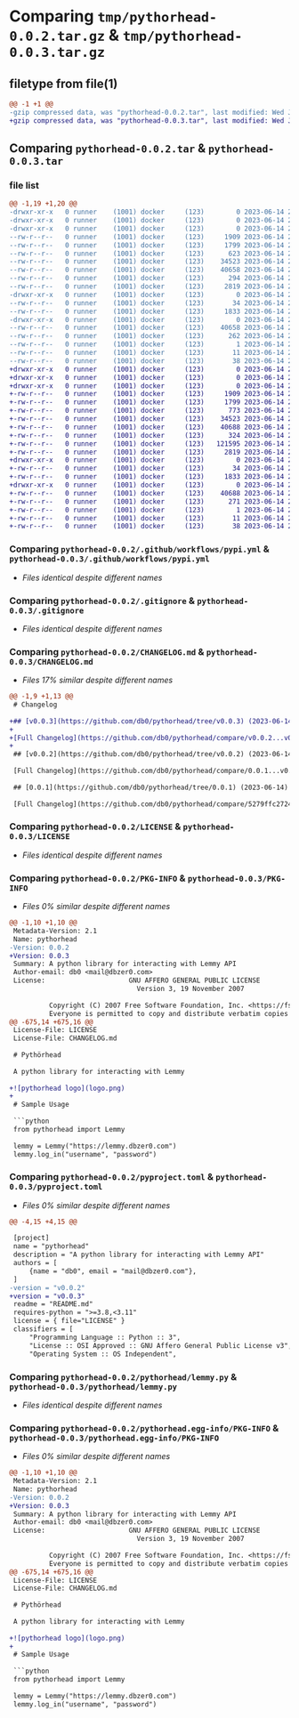 # Comparing `tmp/pythorhead-0.0.2.tar.gz` & `tmp/pythorhead-0.0.3.tar.gz`

## filetype from file(1)

```diff
@@ -1 +1 @@
-gzip compressed data, was "pythorhead-0.0.2.tar", last modified: Wed Jun 14 21:08:11 2023, max compression
+gzip compressed data, was "pythorhead-0.0.3.tar", last modified: Wed Jun 14 21:39:58 2023, max compression
```

## Comparing `pythorhead-0.0.2.tar` & `pythorhead-0.0.3.tar`

### file list

```diff
@@ -1,19 +1,20 @@
-drwxr-xr-x   0 runner    (1001) docker     (123)        0 2023-06-14 21:08:11.168613 pythorhead-0.0.2/
-drwxr-xr-x   0 runner    (1001) docker     (123)        0 2023-06-14 21:08:11.164612 pythorhead-0.0.2/.github/
-drwxr-xr-x   0 runner    (1001) docker     (123)        0 2023-06-14 21:08:11.164612 pythorhead-0.0.2/.github/workflows/
--rw-r--r--   0 runner    (1001) docker     (123)     1909 2023-06-14 21:07:54.000000 pythorhead-0.0.2/.github/workflows/pypi.yml
--rw-r--r--   0 runner    (1001) docker     (123)     1799 2023-06-14 21:07:54.000000 pythorhead-0.0.2/.gitignore
--rw-r--r--   0 runner    (1001) docker     (123)      623 2023-06-14 21:07:59.000000 pythorhead-0.0.2/CHANGELOG.md
--rw-r--r--   0 runner    (1001) docker     (123)    34523 2023-06-14 21:07:54.000000 pythorhead-0.0.2/LICENSE
--rw-r--r--   0 runner    (1001) docker     (123)    40658 2023-06-14 21:08:11.168613 pythorhead-0.0.2/PKG-INFO
--rw-r--r--   0 runner    (1001) docker     (123)      294 2023-06-14 21:07:54.000000 pythorhead-0.0.2/README.md
--rw-r--r--   0 runner    (1001) docker     (123)     2819 2023-06-14 21:07:59.000000 pythorhead-0.0.2/pyproject.toml
-drwxr-xr-x   0 runner    (1001) docker     (123)        0 2023-06-14 21:08:11.164612 pythorhead-0.0.2/pythorhead/
--rw-r--r--   0 runner    (1001) docker     (123)       34 2023-06-14 21:07:54.000000 pythorhead-0.0.2/pythorhead/__init__.py
--rw-r--r--   0 runner    (1001) docker     (123)     1833 2023-06-14 21:07:54.000000 pythorhead-0.0.2/pythorhead/lemmy.py
-drwxr-xr-x   0 runner    (1001) docker     (123)        0 2023-06-14 21:08:11.164612 pythorhead-0.0.2/pythorhead.egg-info/
--rw-r--r--   0 runner    (1001) docker     (123)    40658 2023-06-14 21:08:11.000000 pythorhead-0.0.2/pythorhead.egg-info/PKG-INFO
--rw-r--r--   0 runner    (1001) docker     (123)      262 2023-06-14 21:08:11.000000 pythorhead-0.0.2/pythorhead.egg-info/SOURCES.txt
--rw-r--r--   0 runner    (1001) docker     (123)        1 2023-06-14 21:08:11.000000 pythorhead-0.0.2/pythorhead.egg-info/dependency_links.txt
--rw-r--r--   0 runner    (1001) docker     (123)       11 2023-06-14 21:08:11.000000 pythorhead-0.0.2/pythorhead.egg-info/top_level.txt
--rw-r--r--   0 runner    (1001) docker     (123)       38 2023-06-14 21:08:11.168613 pythorhead-0.0.2/setup.cfg
+drwxr-xr-x   0 runner    (1001) docker     (123)        0 2023-06-14 21:39:58.287478 pythorhead-0.0.3/
+drwxr-xr-x   0 runner    (1001) docker     (123)        0 2023-06-14 21:39:58.283478 pythorhead-0.0.3/.github/
+drwxr-xr-x   0 runner    (1001) docker     (123)        0 2023-06-14 21:39:58.287478 pythorhead-0.0.3/.github/workflows/
+-rw-r--r--   0 runner    (1001) docker     (123)     1909 2023-06-14 21:39:43.000000 pythorhead-0.0.3/.github/workflows/pypi.yml
+-rw-r--r--   0 runner    (1001) docker     (123)     1799 2023-06-14 21:39:43.000000 pythorhead-0.0.3/.gitignore
+-rw-r--r--   0 runner    (1001) docker     (123)      773 2023-06-14 21:39:47.000000 pythorhead-0.0.3/CHANGELOG.md
+-rw-r--r--   0 runner    (1001) docker     (123)    34523 2023-06-14 21:39:43.000000 pythorhead-0.0.3/LICENSE
+-rw-r--r--   0 runner    (1001) docker     (123)    40688 2023-06-14 21:39:58.287478 pythorhead-0.0.3/PKG-INFO
+-rw-r--r--   0 runner    (1001) docker     (123)      324 2023-06-14 21:39:43.000000 pythorhead-0.0.3/README.md
+-rw-r--r--   0 runner    (1001) docker     (123)   121595 2023-06-14 21:39:43.000000 pythorhead-0.0.3/logo.png
+-rw-r--r--   0 runner    (1001) docker     (123)     2819 2023-06-14 21:39:48.000000 pythorhead-0.0.3/pyproject.toml
+drwxr-xr-x   0 runner    (1001) docker     (123)        0 2023-06-14 21:39:58.287478 pythorhead-0.0.3/pythorhead/
+-rw-r--r--   0 runner    (1001) docker     (123)       34 2023-06-14 21:39:43.000000 pythorhead-0.0.3/pythorhead/__init__.py
+-rw-r--r--   0 runner    (1001) docker     (123)     1833 2023-06-14 21:39:43.000000 pythorhead-0.0.3/pythorhead/lemmy.py
+drwxr-xr-x   0 runner    (1001) docker     (123)        0 2023-06-14 21:39:58.287478 pythorhead-0.0.3/pythorhead.egg-info/
+-rw-r--r--   0 runner    (1001) docker     (123)    40688 2023-06-14 21:39:58.000000 pythorhead-0.0.3/pythorhead.egg-info/PKG-INFO
+-rw-r--r--   0 runner    (1001) docker     (123)      271 2023-06-14 21:39:58.000000 pythorhead-0.0.3/pythorhead.egg-info/SOURCES.txt
+-rw-r--r--   0 runner    (1001) docker     (123)        1 2023-06-14 21:39:58.000000 pythorhead-0.0.3/pythorhead.egg-info/dependency_links.txt
+-rw-r--r--   0 runner    (1001) docker     (123)       11 2023-06-14 21:39:58.000000 pythorhead-0.0.3/pythorhead.egg-info/top_level.txt
+-rw-r--r--   0 runner    (1001) docker     (123)       38 2023-06-14 21:39:58.287478 pythorhead-0.0.3/setup.cfg
```

### Comparing `pythorhead-0.0.2/.github/workflows/pypi.yml` & `pythorhead-0.0.3/.github/workflows/pypi.yml`

 * *Files identical despite different names*

### Comparing `pythorhead-0.0.2/.gitignore` & `pythorhead-0.0.3/.gitignore`

 * *Files identical despite different names*

### Comparing `pythorhead-0.0.2/CHANGELOG.md` & `pythorhead-0.0.3/CHANGELOG.md`

 * *Files 17% similar despite different names*

```diff
@@ -1,9 +1,13 @@
 # Changelog
 
+## [v0.0.3](https://github.com/db0/pythorhead/tree/v0.0.3) (2023-06-14)
+
+[Full Changelog](https://github.com/db0/pythorhead/compare/v0.0.2...v0.0.3)
+
 ## [v0.0.2](https://github.com/db0/pythorhead/tree/v0.0.2) (2023-06-14)
 
 [Full Changelog](https://github.com/db0/pythorhead/compare/0.0.1...v0.0.2)
 
 ## [0.0.1](https://github.com/db0/pythorhead/tree/0.0.1) (2023-06-14)
 
 [Full Changelog](https://github.com/db0/pythorhead/compare/5279ffc27243872bef2478e08c482d0e19989a41...0.0.1)
```

### Comparing `pythorhead-0.0.2/LICENSE` & `pythorhead-0.0.3/LICENSE`

 * *Files identical despite different names*

### Comparing `pythorhead-0.0.2/PKG-INFO` & `pythorhead-0.0.3/PKG-INFO`

 * *Files 0% similar despite different names*

```diff
@@ -1,10 +1,10 @@
 Metadata-Version: 2.1
 Name: pythorhead
-Version: 0.0.2
+Version: 0.0.3
 Summary: A python library for interacting with Lemmy API
 Author-email: db0 <mail@dbzer0.com>
 License:                     GNU AFFERO GENERAL PUBLIC LICENSE
                                Version 3, 19 November 2007
         
          Copyright (C) 2007 Free Software Foundation, Inc. <https://fsf.org/>
          Everyone is permitted to copy and distribute verbatim copies
@@ -675,14 +675,16 @@
 License-File: LICENSE
 License-File: CHANGELOG.md
 
 # Pythörhead
 
 A python library for interacting with Lemmy
 
+![pythorhead logo](logo.png)
+
 # Sample Usage
 
 ```python
 from pythorhead import Lemmy
 
 lemmy = Lemmy("https://lemmy.dbzer0.com")
 lemmy.log_in("username", "password")
```

### Comparing `pythorhead-0.0.2/pyproject.toml` & `pythorhead-0.0.3/pyproject.toml`

 * *Files 0% similar despite different names*

```diff
@@ -4,15 +4,15 @@
 
 [project]
 name = "pythorhead"
 description = "A python library for interacting with Lemmy API"
 authors = [
     {name = "db0", email = "mail@dbzer0.com"},
 ]
-version = "v0.0.2"
+version = "v0.0.3"
 readme = "README.md"
 requires-python = ">=3.8,<3.11"
 license = { file="LICENSE" }
 classifiers = [
     "Programming Language :: Python :: 3",
     "License :: OSI Approved :: GNU Affero General Public License v3",
     "Operating System :: OS Independent",
```

### Comparing `pythorhead-0.0.2/pythorhead/lemmy.py` & `pythorhead-0.0.3/pythorhead/lemmy.py`

 * *Files identical despite different names*

### Comparing `pythorhead-0.0.2/pythorhead.egg-info/PKG-INFO` & `pythorhead-0.0.3/pythorhead.egg-info/PKG-INFO`

 * *Files 0% similar despite different names*

```diff
@@ -1,10 +1,10 @@
 Metadata-Version: 2.1
 Name: pythorhead
-Version: 0.0.2
+Version: 0.0.3
 Summary: A python library for interacting with Lemmy API
 Author-email: db0 <mail@dbzer0.com>
 License:                     GNU AFFERO GENERAL PUBLIC LICENSE
                                Version 3, 19 November 2007
         
          Copyright (C) 2007 Free Software Foundation, Inc. <https://fsf.org/>
          Everyone is permitted to copy and distribute verbatim copies
@@ -675,14 +675,16 @@
 License-File: LICENSE
 License-File: CHANGELOG.md
 
 # Pythörhead
 
 A python library for interacting with Lemmy
 
+![pythorhead logo](logo.png)
+
 # Sample Usage
 
 ```python
 from pythorhead import Lemmy
 
 lemmy = Lemmy("https://lemmy.dbzer0.com")
 lemmy.log_in("username", "password")
```

